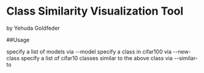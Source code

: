 # Class Similarity Visualization Tool

by Yehuda Goldfeder

##Usage

specify a list of models via --model
specify a class in cifar100 via --new-class
specify a list of cifar10 classes similar to the above class via --similar-to